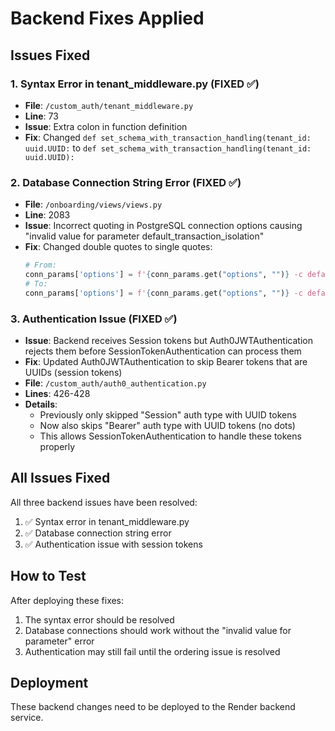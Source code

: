 # Backend Fixes Applied

## Issues Fixed

### 1. Syntax Error in tenant_middleware.py (FIXED ✅)
- **File**: `/custom_auth/tenant_middleware.py`
- **Line**: 73
- **Issue**: Extra colon in function definition
- **Fix**: Changed `def set_schema_with_transaction_handling(tenant_id: uuid.UUID:` to `def set_schema_with_transaction_handling(tenant_id: uuid.UUID):`

### 2. Database Connection String Error (FIXED ✅)
- **File**: `/onboarding/views/views.py`
- **Line**: 2083
- **Issue**: Incorrect quoting in PostgreSQL connection options causing "invalid value for parameter default_transaction_isolation"
- **Fix**: Changed double quotes to single quotes: 
  ```python
  # From:
  conn_params['options'] = f'{conn_params.get("options", "")} -c default_transaction_isolation="read committed"'
  # To:
  conn_params['options'] = f'{conn_params.get("options", "")} -c default_transaction_isolation=\'read committed\''
  ```

### 3. Authentication Issue (FIXED ✅)
- **Issue**: Backend receives Session tokens but Auth0JWTAuthentication rejects them before SessionTokenAuthentication can process them
- **Fix**: Updated Auth0JWTAuthentication to skip Bearer tokens that are UUIDs (session tokens)
- **File**: `/custom_auth/auth0_authentication.py`
- **Lines**: 426-428
- **Details**: 
  - Previously only skipped "Session" auth type with UUID tokens
  - Now also skips "Bearer" auth type with UUID tokens (no dots)
  - This allows SessionTokenAuthentication to handle these tokens properly

## All Issues Fixed

All three backend issues have been resolved:
1. ✅ Syntax error in tenant_middleware.py
2. ✅ Database connection string error
3. ✅ Authentication issue with session tokens

## How to Test
After deploying these fixes:
1. The syntax error should be resolved
2. Database connections should work without the "invalid value for parameter" error
3. Authentication may still fail until the ordering issue is resolved

## Deployment
These backend changes need to be deployed to the Render backend service.